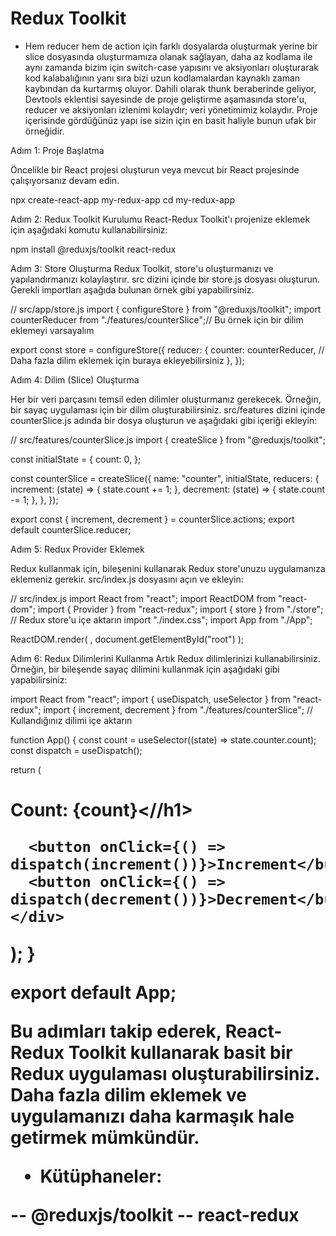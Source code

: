 # Redux Toolkit 


- Hem reducer hem de action için farklı dosyalarda oluşturmak yerine bir slice dosyasında oluşturmamıza olanak sağlayan, daha az kodlama ile aynı zamanda bizim için switch-case yapısını ve aksiyonları oluşturarak kod kalabalığının yanı sıra bizi uzun kodlamalardan kaynaklı zaman kaybından da kurtarmış oluyor. Dahili olarak thunk beraberinde geliyor, Devtools eklentisi sayesinde de proje geliştirme aşamasında store'u, reducer ve aksiyonları izlenimi kolaydır; veri yönetimimiz kolaydır. Proje içerisinde gördüğünüz yapı ise sizin için en basit haliyle bunun ufak bir örneğidir.

Adım 1: Proje Başlatma

Öncelikle bir React projesi oluşturun veya mevcut bir React projesinde çalışıyorsanız devam edin.

npx create-react-app my-redux-app
cd my-redux-app

Adım 2: Redux Toolkit Kurulumu
React-Redux Toolkit'ı projenize eklemek için aşağıdaki komutu kullanabilirsiniz:

npm install @reduxjs/toolkit react-redux

Adım 3: Store Oluşturma
Redux Toolkit, store'u oluşturmanızı ve yapılandırmanızı kolaylaştırır. src dizini içinde bir store.js dosyası oluşturun. Gerekli importları aşağıda bulunan örnek gibi yapabilirsiniz.

// src/app/store.js
import { configureStore } from "@reduxjs/toolkit";
import counterReducer from "./features/counterSlice";// Bu örnek için bir dilim eklemeyi varsayalım

export const store = configureStore({
  reducer: {
    counter: counterReducer, // Daha fazla dilim eklemek için buraya ekleyebilirsiniz
  },
});

Adım 4: Dilim (Slice) Oluşturma

Her bir veri parçasını temsil eden dilimler oluşturmanız gerekecek. Örneğin, bir sayaç uygulaması için bir dilim oluşturabilirsiniz. src/features dizini içinde counterSlice.js adında bir dosya oluşturun ve aşağıdaki gibi içeriği ekleyin:

// src/features/counterSlice.js
import { createSlice } from "@reduxjs/toolkit";

const initialState = {
  count: 0,
};

const counterSlice = createSlice({
  name: "counter",
  initialState,
  reducers: {
    increment: (state) => {
      state.count += 1;
    },
    decrement: (state) => {
      state.count -= 1;
    },
  },
});

export const { increment, decrement } = counterSlice.actions;
export default counterSlice.reducer;

Adım 5: Redux Provider Eklemek

Redux kullanmak için, <Provider> bileşenini kullanarak Redux store'unuzu uygulamanıza eklemeniz gerekir. src/index.js dosyasını açın ve <Provider> ekleyin:

// src/index.js
import React from "react";
import ReactDOM from "react-dom";
import { Provider } from "react-redux";
import { store } from "./store"; // Redux store'u içe aktarın
import "./index.css";
import App from "./App";

ReactDOM.render(
  <Provider store={store}>
    <App />
  </Provider>,
  document.getElementById("root")
);

Adım 6: Redux Dilimlerini Kullanma
Artık Redux dilimlerinizi kullanabilirsiniz. Örneğin, bir bileşende sayaç dilimini kullanmak için aşağıdaki gibi yapabilirsiniz:

import React from "react";
import { useDispatch, useSelector } from "react-redux";
import { increment, decrement } from "./features/counterSlice"; // Kullandığınız dilimi içe aktarın

function App() {
  const count = useSelector((state) => state.counter.count);
  const dispatch = useDispatch();

  return (
    <div>
      <h1>Count: {count}<//h1>

      <button onClick={() => dispatch(increment())}>Increment</button>
      <button onClick={() => dispatch(decrement())}>Decrement</button>
    </div>
  );
}

export default App;


Bu adımları takip ederek, React-Redux Toolkit kullanarak basit bir Redux uygulaması oluşturabilirsiniz. Daha fazla dilim eklemek ve uygulamanızı daha karmaşık hale getirmek mümkündür.




- Kütüphaneler:

-- @reduxjs/toolkit
-- react-redux
